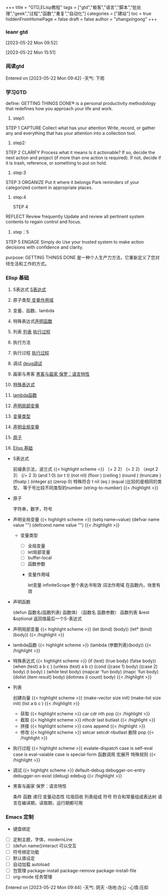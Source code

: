 +++
title = "GTD,ELisp教程"
tags = ["gtd","极客","语言","脚本","批处理","geek","过程","函数","重复","自动化"]
categories = ["建站"]
toc = true
hiddenFromHomePage = false
draft = false
author = "zhangxingong"
+++

### leanr gtd 

<span class="timestamp-wrapper"><span class="timestamp">[2023-05-22 Mon 09:52]</span></span>




<span class="timestamp-wrapper"><span class="timestamp">[2023-05-22 Mon 15:51]</span></span>


### 阅读gtd

Entered on <span class="timestamp-wrapper"><span class="timestamp">[2023-05-22 Mon 09:42]</span></span>
-天气: 下雨



### 学习GTD 

define:
GETTING THINGS DONE® is a personal productivity methodology that redefines how you approach your life and work.

1.  step1:

STEP 1
CAPTURE
Collect what has your attention
Write, record, or gather any and everything that has your attention into a collection tool.

1.  step2:

STEP 2
CLARIFY
Process what it means
Is it actionable? If so, decide the next action and project (if more than one action is required). If not, decide if it is trash, reference, or something to put on hold.

1.  step:3

STEP 3
ORGANIZE
Put it where it belongs
Park reminders of your categorized content in appropriate places.

1.  step:4

    STEP 4

REFLECT
Review frequently
Update and review all pertinent system contents to regain control and focus.

1.  step：5

STEP 5
ENGAGE
Simply do
Use your trusted system to make action decisions with confidence and clarity.

purpose:
GETTING THINGS DONE 是一种个人生产力方法，它重新定义了您对待生活和工作的方式。


### Elisp 基础 

1.  S表达式 [S表达式](#s表达式)
2.  原子类型[ 变量作用域](#变量作用域)
3.  变量、函数、lambda
4.  特殊表达式[声明函数](#声明函数)
5.  列表  [列表](#列表)  [执行过程](#执行过程)
6.  执行方法
7.  执行过程 [执行过程](#执行过程)
8.  调试 [deug调试](#调试)
9.  画家与黑客 [黑客与画家 保罗：语言特性](#黑客与画家-保罗-语言特性)

10. [特殊表达式](#特殊表达式)
11. [lambda函数](#lambda函数)
12. [声明局部变量](#声明局部变量)
13. [变量类型](#变量类型)
14. [声明全局变量](#声明全局变量)
15. [原子](#原子)
16. [Elisp 基础](#elisp-基础)

<!--list-separator-->

-  S表达式

    前缀表示法，波兰式
	 {{< highlight scheme >}}
    （+ 2 2）
     (= 2 2)
    （expt 2 3）
    (/= 2 3)
    (and 1 0)
    (or t t)
    (not nil)
    (floor )
    (ceiling )
    (round )
    (truncate )
    (floatp )
    (integer p)
    (zerop 0)
    特殊符合 t nil
    (eq ) (equal )比较的是相同的类型， 等于号比较不同类型的number
    (string-to-number)
    {{< /highlight >}}
<!--list-separator-->

-  原子

    字符串，数字，符号

<!--list-separator-->

-  声明全局变量
 {{< highlight scheme >}}
    (setq name=value)
    (defvar name value "")
    (defconst name value "")
    {{< /highlight >}}
    <!--list-separator-->

    -  变量类型

        -   [ ] 全局变量
        -   [ ] let局部变量
        -   [ ] buffer-local
        -   [ ] 函数参数

        <!--list-separator-->

        -  变量作用域

            let变量
            infiniteScope 整个表达书有效
            词法作用域 在函数内，块里有效

<!--list-separator-->

-  声明函数

    (defun 函数名(函数列表) 函数体)
    （函数名 函数参数）
    函数列表 &amp;rest &amp;optional
    返回值最后一个S-表达式

<!--list-separator-->

-  声明局部变量
 {{< highlight scheme >}}
    (let (bind) (body))
    (let\* (bind)(body))
    {{< /highlight >}}
<!--list-separator-->

-  lambda函数
 {{< highlight scheme >}}
    (lambda (参数列表)(body))
    {{< /highlight >}}
<!--list-separator-->

-  特殊表达式
 {{< highlight scheme >}}
    (if (test) (true body) (false body))
    (when (test) a b c )
    (unless (test) a b c)
    (cond ((case 1) body) ((case 2) body) (t body) )
    (while test body)
    (mapcar 'fun body)
    (mapc 'fun body)
    (dolist (item result) body)
    (dotimes (i count) body)
    {{< /highlight >}}
<!--list-separator-->

-  列表

    创建向量
	 {{< highlight scheme >}}
    (make-vector size init)
    (make-list size init)
    (list a b c )
    {{< /highlight >}}
    <!--list-separator-->

    -  获取
 {{< highlight scheme >}}
        car
        cdr
        nth
        pop
    {{< /highlight >}}
    <!--list-separator-->

    -  截取
 {{< highlight scheme >}}
        nthcdr
        last
        butlast
    {{< /highlight >}}
    <!--list-separator-->

    -  拼接
 {{< highlight scheme >}}
        cons append
    {{< /highlight >}}
    <!--list-separator-->

    -  修改
 {{< highlight scheme >}}
        setcar
        setcdr
        nbutlast 删除
        pop
    {{< /highlight >}}
<!--list-separator-->

-  执行过程
 {{< highlight scheme >}}
    evalate-dispatch
    case is self-eval
    case is eval-vaiable
    case is special-form
         函数调用
         宏展开
         特殊规则
    {{< /highlight >}}
<!--list-separator-->

-  调试
 {{< highlight scheme >}}
    default-debug
    debugger-on-entry
    debugger-on-exist
    (debug)
    edebug
    {{< /highlight >}}
<!--list-separator-->

-  黑客与画家 保罗：语言特性

    条件
    函数
    递归
    变量动态性
    垃圾回收
    列表组成
    符号
    符合和常量组成表达树
    语言在编译期，读取期，运行期都可用


### Emacs 定制

-   键盘绑定
-   [ ] 定制主题，字体，modernLine
-   [ ] (defun name()interact 可以交互
-   [ ] 符号绑定功能
-   [ ] 默认值设定
-   [ ] 自动加载 autoload
-   [ ] 包管理 package-install package-remove package-install-file
-   [ ] org-mode 任务管理

Entered on <span class="timestamp-wrapper"><span class="timestamp">[2023-05-22 Mon 09:44]</span></span>
-天气: 阴天
-场地:办公
-心情:压抑
